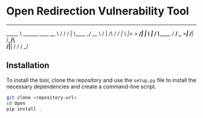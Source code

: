 # Open Redirection Vulnerability Tool

________                      ______________  ___
\_____  \ ______   ____   ____\______   \   \/  /
 /   |   \\____ \_/ __ \ /    \|       _/\     / 
/    |    \  |_> >  ___/|   |  \    |   \/     \ 
\_______  /   __/ \___  >___|  /____|_  /___/\  \
        \/|__|        \/     \/       \/      \_/



## Installation

To install the tool, clone the repository and use the `setup.py` file to install the necessary dependencies and create a command-line script.

```sh
git clone <repository-url>
cd Open
pip install .
